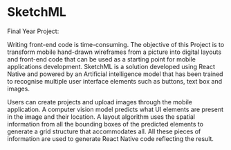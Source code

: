 # SketchML
Final Year Project: 

Writing front-end code is time-consuming. The objective of this Project is to transform mobile hand-drawn wireframes from a picture into digital layouts and front-end code that can be used as a starting point for mobile applications development. SketchML is a solution developed using React Native and powered by an Artificial intelligence model that has been trained to recognise multiple user interface elements such as buttons, text box and images.

Users can create projects and upload images through the mobile application. A computer vision model predicts what UI elements are present in the image and their location. A layout algorithm uses the spatial information from all the bounding boxes of the predicted elements to generate a grid structure that accommodates all. All these pieces of information are used to generate React Native code reflecting the result.

